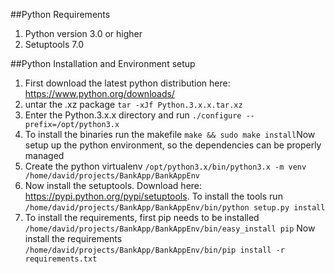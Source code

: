


##Python Requirements
1. Python version 3.0 or higher
2. Setuptools 7.0

##Python Installation and Environment setup

1. First download the latest python distribution here: https://www.python.org/downloads/
2. untar the .xz package `tar -xJf Python.3.x.x.tar.xz`
3. Enter the Python.3.x.x directory and run `./configure --prefix=/opt/python3.x`
4. To install the binaries run the makefile `make && sudo make install`Now setup up the python environment, so the dependencies can be properly managed
5. Create the python virtualenv `/opt/python3.x/bin/python3.x -m venv /home/david/projects/BankApp/BankAppEnv`
6. Now install the setuptools. Download here: https://pypi.python.org/pypi/setuptools. To install the tools run `/home/david/projects/BankApp/BankAppEnv/bin/python setup.py install`
7. To install the requirements, first pip needs to be installed `/home/david/projects/BankApp/BankAppEnv/bin/easy_install pip` Now install the requirements `/home/david/projects/BankApp/BankAppEnv/bin/pip install -r requirements.txt`


